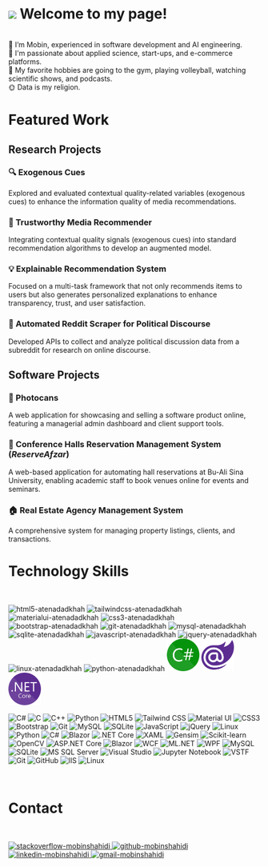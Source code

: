 <h1><img src="https://emojis.slackmojis.com/emojis/images/1531849430/4246/blob-sunglasses.gif?1531849430" width="30"/> Welcome to my page!</h1>

<br/> 👀 I’m Mobin, experienced in software development and AI engineering.
<br/> 💜 I'm passionate about applied science, start-ups, and e-commerce platforms.
<br/> 🧩 My favorite hobbies are going to the gym, playing volleyball, watching scientific shows, and podcasts.
<br/> 🌞 Data is my religion.
<br/>

<h1>Featured Work</h1>

<h2>Research Projects</h2>

<h3>🔍 Exogenous Cues</h3>
<p>Explored and evaluated contextual quality-related variables (exogenous cues) to enhance the information quality of media recommendations.</p>

<h3>🤝 Trustworthy Media Recommender</h3>
<p>Integrating contextual quality signals (exogenous cues) into standard recommendation algorithms to develop an augmented model.</p>

<h3>💡 Explainable Recommendation System</h3>
<p>Focused on a multi-task framework that not only recommends items to users but also generates personalized explanations to enhance transparency, trust, and user satisfaction.</p>

<h3>📡 Automated Reddit Scraper for Political Discourse</h3>
<p>Developed APIs to collect and analyze political discussion data from a subreddit for research on online discourse.</p>

<h2>Software Projects</h2>

<h3>📸 Photocans</h3>
<p>A web application for showcasing and selling a software product online, featuring a managerial admin dashboard and client support tools.</p>

<h3>🏢 Conference Halls Reservation Management System (<em>ReserveAfzar</em>)</h3>
<p>A web-based application for automating hall reservations at Bu-Ali Sina University, enabling academic staff to book venues online for events and seminars.</p>

<h3>🏠 Real Estate Agency Management System</h3>
<p>A comprehensive system for managing property listings, clients, and transactions.</p>

<h1>Technology Skills</h1>
<br/>
<p>
    <img src="https://cdn.jsdelivr.net/gh/devicons/devicon/icons/html5/html5-original-wordmark.svg"  width="65" height="65" alt="html5-atenadadkhah"/>
    <img src="https://cdn.jsdelivr.net/gh/devicons/devicon/icons/tailwindcss/tailwindcss-plain.svg" width="65" height="65" alt="tailwindcss-atenadadkhah"/>
    <img src="https://github.com/atenadadkhah/atenadadkhah/assets/91287064/b57ed589-2215-412b-9eea-335a5c984578" width="65" height="65" alt="materialui-atenadadkhah"/>
    <img src="https://cdn.jsdelivr.net/gh/devicons/devicon/icons/css3/css3-original-wordmark.svg" width="65" height="65" alt="css3-atenadadkhah"/>
    <img src="https://cdn.jsdelivr.net/gh/devicons/devicon/icons/bootstrap/bootstrap-original.svg" width="65" height="65" alt="bootstrap-atenadadkhah"/>
    <img src="https://github.com/atenadadkhah/atenadadkhah/assets/91287064/46ebbddc-eb10-4f90-92be-871980d4be3d" width="65" height="65" alt="git-atenadadkhah"/>
    <img src="https://cdn.jsdelivr.net/gh/devicons/devicon/icons/mysql/mysql-original.svg" width="65" height="65" alt="mysql-atenadadkhah"/>
    <img src="https://github.com/atenadadkhah/atenadadkhah/assets/91287064/1dc3ce50-9792-4004-9aeb-c637eb3cdfb3" width="65" height="65" alt="sqlite-atenadadkhah"/>
    <img src="https://cdn.jsdelivr.net/gh/devicons/devicon/icons/javascript/javascript-original.svg" width="65" height="65" alt="javascript-atenadadkhah"/>
    <img src="https://user-images.githubusercontent.com/91287064/230383832-7f9d2484-4cbc-4015-96d7-06439e7de6fd.png" width="65" height="65" alt="jquery-atenadadkhah"/>
    <img src="https://cdn.jsdelivr.net/gh/devicons/devicon/icons/linux/linux-original.svg" width="65" height="65" alt="linux-atenadadkhah"/>
    <img src="https://cdn.jsdelivr.net/gh/devicons/devicon/icons/python/python-original.svg" width="65" height="65" alt="python-atenadadkhah"/>
    <img src="C_Sharp_wordmark.svg.png" width="65" height="65" alt="C#"/>
    <img src="Blazor.png" width="65" height="65" alt="Blazor"/>
    <img src="NET_Core_Logo.svg.png" width="65" height="65" alt="NET"/>

</p>
<p align="left">
  <img src="https://cdn.jsdelivr.net/gh/devicons/devicon/icons/csharp/csharp-original.svg" width="55" alt="C#" />
  <img src="https://cdn.jsdelivr.net/gh/devicons/devicon/icons/c/c-original.svg" width="55" alt="C" />
  <img src="https://cdn.jsdelivr.net/gh/devicons/devicon/icons/cplusplus/cplusplus-original.svg" width="55" alt="C++" />
  <img src="https://cdn.jsdelivr.net/gh/devicons/devicon/icons/python/python-original.svg" width="55" alt="Python" />

  <img src="https://cdn.jsdelivr.net/gh/devicons/devicon/icons/html5/html5-original.svg" width="55" alt="HTML5" />
  <img src="https://cdn.jsdelivr.net/gh/devicons/devicon/icons/tailwindcss/tailwindcss-plain.svg" width="55" alt="Tailwind CSS" />
  <img src="https://cdn.jsdelivr.net/gh/devicons/devicon/icons/materialui/materialui-original.svg" width="55" alt="Material UI" />
  <img src="https://cdn.jsdelivr.net/gh/devicons/devicon/icons/css3/css3-original-wordmark.svg" width="55" alt="CSS3" />
  <img src="https://cdn.jsdelivr.net/gh/devicons/devicon/icons/bootstrap/bootstrap-original.svg" width="55" alt="Bootstrap" />
  <img src="https://cdn.jsdelivr.net/gh/devicons/devicon/icons/git/git-original.svg" width="55" alt="Git" />
  <img src="https://cdn.jsdelivr.net/gh/devicons/devicon/icons/mysql/mysql-original.svg" width="55" alt="MySQL" />
  <img src="https://cdn.jsdelivr.net/gh/devicons/devicon/icons/sqlite/sqlite-original.svg" width="55" alt="SQLite" />
  <img src="https://cdn.jsdelivr.net/gh/devicons/devicon/icons/javascript/javascript-original.svg" width="55" alt="JavaScript" />
  <img src="https://cdn.jsdelivr.net/gh/devicons/devicon/icons/jquery/jquery-original.svg" width="55" alt="jQuery" />
  <img src="https://cdn.jsdelivr.net/gh/devicons/devicon/icons/linux/linux-original.svg" width="55" alt="Linux" />
  <img src="https://cdn.jsdelivr.net/gh/devicons/devicon/icons/python/python-original.svg" width="55" alt="Python" />

  <!-- Missing-icon replacements -->
  <img src="https://cdn.jsdelivr.net/gh/devicons/devicon/icons/csharp/csharp-original.svg" width="55" alt="C#" />
  <img src="https://cdn.jsdelivr.net/gh/devicons/devicon/icons/csharp/csharp-original.svg" width="55" alt="Blazor" />
  
  <img src="https://cdn.jsdelivr.net/gh/devicons/devicon/icons/dot-net/dotnet-original.svg" width="55" alt=".NET Core" />
  <img src="IMAGE_URL_FOR_XAML" width="55" alt="XAML" />
  
  <img src="IMAGE_URL_FOR_GENSIM" width="55" alt="Gensim" />
  <img src="IMAGE_URL_FOR_SCIKIT" width="55" alt="Scikit-learn" />
  <img src="https://cdn.jsdelivr.net/gh/devicons/devicon/icons/opencv/opencv-original.svg" width="55" alt="OpenCV" />
  
  <img src="https://cdn.jsdelivr.net/gh/devicons/devicon/icons/dot-net/dotnet-original.svg" width="55" alt="ASP.NET Core" />
  <img src="https://cdn.jsdelivr.net/gh/devicons/devicon/icons/blazor/blazor-original.svg" width="55" alt="Blazor" />
  <img src="https://cdn.jsdelivr.net/gh/devicons/devicon/icons/dot-net/dotnet-original.svg" width="55" alt="WCF" />
  <img src="https://cdn.jsdelivr.net/gh/devicons/devicon/icons/dot-net/dotnet-original.svg" width="55" alt="ML.NET" />
  <img src="IMAGE_URL_FOR_WPF" width="55" alt="WPF" />
  
  <img src="https://cdn.jsdelivr.net/gh/devicons/devicon/icons/mysql/mysql-original.svg" width="55" alt="MySQL" />
  <img src="https://cdn.jsdelivr.net/gh/devicons/devicon/icons/sqlite/sqlite-original.svg" width="55" alt="SQLite" />
  <img src="https://cdn.jsdelivr.net/gh/devicons/devicon/icons/microsoftsqlserver/microsoftsqlserver-plain.svg" width="55" alt="MS SQL Server" />
  
  <img src="https://cdn.jsdelivr.net/gh/devicons/devicon/icons/visualstudio/visualstudio-plain.svg" width="55" alt="Visual Studio" />
  <img src="https://cdn.jsdelivr.net/gh/devicons/devicon/icons/jupyter/jupyter-original.svg" width="55" alt="Jupyter Notebook" />
  <img src="IMAGE_URL_FOR_VSTF" width="55" alt="VSTF" />
  <img src="https://cdn.jsdelivr.net/gh/devicons/devicon/icons/git/git-original.svg" width="55" alt="Git" />
  <img src="https://cdn.jsdelivr.net/gh/devicons/devicon/icons/github/github-original.svg" width="55" alt="GitHub" />
  <img src="IMAGE_URL_FOR_IIS" width="55" alt="IIS" />
  <img src="https://cdn.jsdelivr.net/gh/devicons/devicon/icons/linux/linux-original.svg" width="55" alt="Linux" />
</p>




<br/>
<h1>Contact</h1>
<br/>
<p>
    <a href="https://stackoverflow.com/users/7961337/pars-programmer">
        <img src="https://user-images.githubusercontent.com/91287064/208878662-a1aff4dd-d72e-44b3-bf0d-2d862a5f87f6.png" alt="stackoverflow-mobinshahidi" width="50" height="50">
    </a>
    <a href="https://github.com/ParsProgrammer">
        <img src="https://user-images.githubusercontent.com/91287064/208878669-0146cc1a-b0a6-4a6e-9f4b-082c37264309.png" alt="github-mobinshahidi" width="50" height="50">
    </a>
    <a href="https://www.linkedin.com/in/mobin-shahidi/">
        <img src="https://user-images.githubusercontent.com/91287064/208878686-01604f88-f0ac-4709-9cfc-2cc69b62d1aa.png" alt="linkedin-mobinshahidi" width="50" height="50">
    </a>
    <a href="mailto:https://github.com/atenadadkhah">
        <img src="https://user-images.githubusercontent.com/91287064/208878678-26652569-8d38-45c9-aa13-28a33a7fc967.png" alt="gmail-mobinshahidi" width="50" height="50">
    </a>
</p>

<!---
mobinpersi/mobinpersi is a ✨ special ✨ repository because its `README.md` (this file) appears on your GitHub profile.
You can click the Preview link to take a look at your changes.
--->
